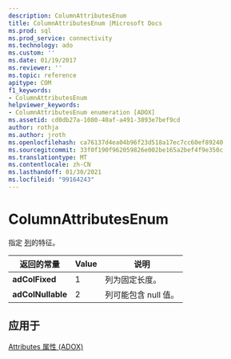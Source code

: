 ```yaml
---
description: ColumnAttributesEnum
title: ColumnAttributesEnum |Microsoft Docs
ms.prod: sql
ms.prod_service: connectivity
ms.technology: ado
ms.custom: ''
ms.date: 01/19/2017
ms.reviewer: ''
ms.topic: reference
apitype: COM
f1_keywords:
- ColumnAttributesEnum
helpviewer_keywords:
- ColumnAttributesEnum enumeration [ADOX]
ms.assetid: cd0db27a-1080-40af-a491-3893e7bef9cd
author: rothja
ms.author: jroth
ms.openlocfilehash: ca76137d4ea04b96f23d518a17ec7cc60ef89240
ms.sourcegitcommit: 33f0f190f962059826e002be165a2bef4f9e350c
ms.translationtype: MT
ms.contentlocale: zh-CN
ms.lasthandoff: 01/30/2021
ms.locfileid: "99164243"
---
```

# <a name="columnattributesenum"></a>ColumnAttributesEnum
指定 [列](./column-object-adox.md)的特征。  
  
|返回的常量|Value|说明|  
|--------------|-----------|-----------------|  
|**adColFixed**|1|列为固定长度。|  
|**adColNullable**|2|列可能包含 null 值。|  
  
## <a name="applies-to"></a>应用于  
 [Attributes 属性 (ADOX)](./attributes-property-adox.md)